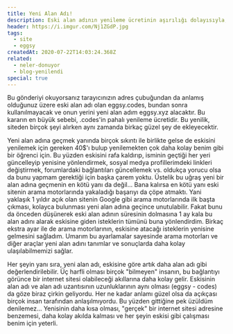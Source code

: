 ```yaml
---
title: Yeni Alan Adı!
description: Eski alan adının yenileme ücretinin aşırılığı dolayısıyla, yeni bir alan adı alarak sitenin tamamını oraya taşıma kararı aldım.
header: https://i.imgur.com/Nj1ZGdP.jpg
tags:
  - site
  - eggsy
createdAt: 2020-07-22T14:03:24.368Z
related:
  - neler-donuyor
  - blog-yenilendi
special: true
---
```


Bu gönderiyi okuyorsanız tarayıcınızın adres çubuğundan da anlamış olduğunuz üzere eski alan adı olan eggsy.codes, bundan sonra kullanılmayacak ve onun yerini yeni alan adım eggsy.xyz alacaktır. Bu kararın en büyük sebebi, .codes'in pahalı yenileme ücretidir. Bu yenilik, siteden birçok şeyi alırken aynı zamanda birkaç güzel şey de ekleyecektir.

Yeni alan adına geçmek yanında birçok sıkıntı ile birlikte gelse de eskisini yenilemek için gereken 40\$'ı bulup yenilemekten çok daha kolay benim gibi bir öğrenci için. Bu yüzden eskisini rafa kaldırıp, isminin geçtiği her yeri güncelleyip yenisine yönlendirmek, sosyal medya profillerimdeki linkleri değiştirmek, forumlardaki bağlantıları güncellemek vs. oldukça yorucu olsa da bunu yapmam gerektiği için başka çarem yoktu. Üstelik bu uğraş yeni bir alan adına geçmenin en kötü yanı da değil... Bana kalırsa en kötü yanı eski sitenin arama motorlarında yakaladığı başarıyı da çöpe atmaktı. Yani yaklaşık 1 yıldır açık olan sitenin Google gibi arama motorlarında ilk başta çıkması, kolayca bulunması yeni alan adına geçince unutulabilir. Fakat bunu da önceden düşünerek eski alan adının süresinin dolmasına 1 ay kala bu alan adını alarak eskisine giden isteklerin tümünü buna yönlendirdim. Birkaç ekstra ayar ile de arama motorlarının, eskisine atacağı isteklerin yenisine gelmesini sağladım. Umarım bu ayarlamalar sayesinde arama motorları ve diğer araçlar yeni alan adını tanımlar ve sonuçlarda daha kolay ulaşılabilmemizi sağlar.

Her şeyin yanı sıra, yeni alan adı, eskisine göre artık daha alan adı gibi değerlendirilebilir. Üç harfli olması birçok "bilmeyen" insanın, bu bağlantıyı görünce bir internet sitesi olabileceği akıllarına daha kolay gelir. Eskisinin alan adı ve alan adı uzantısının uzunluklarının aynı olması (eggsy - codes) da göze biraz çirkin geliyordu. Her ne kadar anlamı güzel olsa da açıkçası birçok insan tarafından anlaşılmıyordu. Bu yüzden gittiğine pek üzüldüm denilemez... Yenisinin daha kısa olması, "gerçek" bir internet sitesi adresine benzemesi, daha kolay akılda kalması ve her şeyin eskisi gibi çalışması benim için yeterli.
